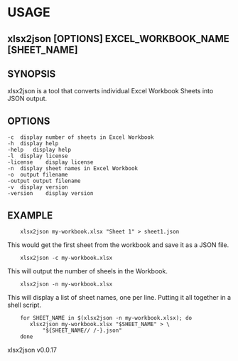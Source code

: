 
# USAGE

## xlsx2json [OPTIONS] EXCEL_WORKBOOK_NAME [SHEET_NAME]

## SYNOPSIS

xlsx2json is a tool that converts individual Excel Workbook Sheets into
JSON output.

## OPTIONS

	-c	display number of sheets in Excel Workbook
	-h	display help
	-help	display help
	-l	display license
	-license	display license
	-n	display sheet names in Excel Workbook
	-o	output filename
	-output	output filename
	-v	display version
	-version	display version

## EXAMPLE

```shell
    xlsx2json my-workbook.xlsx "Sheet 1" > sheet1.json
```

This would get the first sheet from the workbook and save it as a JSON file.

```shell
    xlsx2json -c my-workbook.xlsx
```

This will output the number of sheels in the Workbook.

```shell
    xlsx2json -n my-workbook.xlsx
```

This will display a list of sheet names, one per line.
Putting it all together in a shell script.

```shell
    for SHEET_NAME in $(xlsx2json -n my-workbook.xlsx); do
       xlsx2json my-workbook.xlsx "$SHEET_NAME" > \
	       "${SHEET_NAME// /-}.json"
    done
```


xlsx2json v0.0.17
